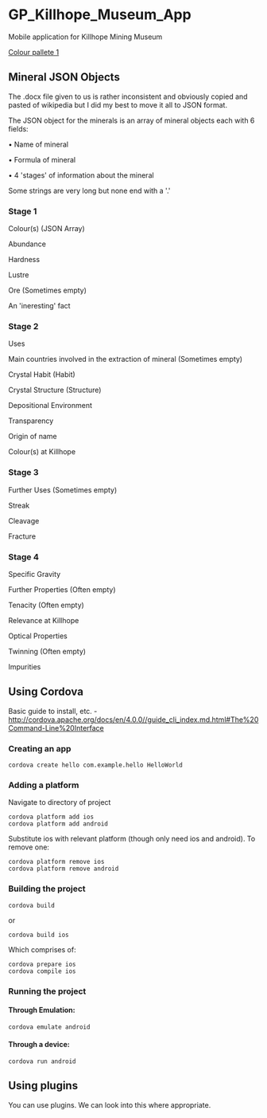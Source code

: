 # GP_Killhope_Museum_App
Mobile application for Killhope Mining Museum

[Colour pallete 1](http://www.colourlovers.com/palette/3691940/Killhope_1)


## Mineral JSON Objects
The .docx file given to us is rather inconsistent and obviously copied and pasted of wikipedia but I did my best to move it all to JSON format.

The JSON object for the minerals is an array of mineral objects each with 6 fields:

• Name of mineral

• Formula of mineral

• 4 'stages' of information about the mineral

Some strings are very long but none end with a '.'


### Stage 1
Colour(s) (JSON Array)

Abundance

Hardness

Lustre

Ore (Sometimes empty)

An 'ineresting' fact


### Stage 2
Uses

Main countries involved in the extraction of mineral (Sometimes empty)

Crystal Habit (Habit)

Crystal Structure (Structure)

Depositional Environment

Transparency

Origin of name

Colour(s) at Killhope


### Stage 3
Further Uses (Sometimes empty)

Streak

Cleavage

Fracture


### Stage 4
Specific Gravity

Further Properties (Often empty)

Tenacity (Often empty)

Relevance at Killhope

Optical Properties

Twinning (Often empty)

Impurities

## Using Cordova
Basic guide to install, etc. - http://cordova.apache.org/docs/en/4.0.0//guide_cli_index.md.html#The%20Command-Line%20Interface

### Creating an app

    cordova create hello com.example.hello HelloWorld

### Adding a platform
Navigate to directory of project

    cordova platform add ios
    cordova platform add android

Substitute ios with relevant platform (though only need ios and android).
To remove one:

    cordova platform remove ios
    cordova platform remove android

### Building the project

    cordova build

or

    cordova build ios

Which comprises of:

    cordova prepare ios
    cordova compile ios

### Running the project
#### Through Emulation:
    cordova emulate android

#### Through a device:
    cordova run android

## Using plugins
You can use plugins. We can look into this where appropriate.
